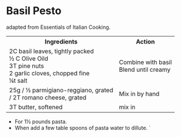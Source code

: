 # Basil Pesto

adapted from Essentials of Italian Cooking.

<table>
<tbody>
<tr><th>Ingredients</th><th>Action</th></tr>
<tr><td>
2C basil leaves, tightly packed<br>
&frac12; C Olive Oild<br>
3T pine nuts</br>
2 garlic cloves, chopped fine<br>
&frac14;t salt
</td><td>
Combine with basil<br>
Blend until creamy
</td></tr>
<tr><td>
25g / &frac12; parmigiano-reggiano, grated<br>
    / 2T romano cheese, grated
</td>
<td>
Mix in by hand
</td></tr>
<tr> <td>
3T butter, softened
</td><td>
mix in
</td></tr>
</table>

* For 1&frac12; pounds pasta.
* When add a few table spoons of pasta water to dillute.
`
